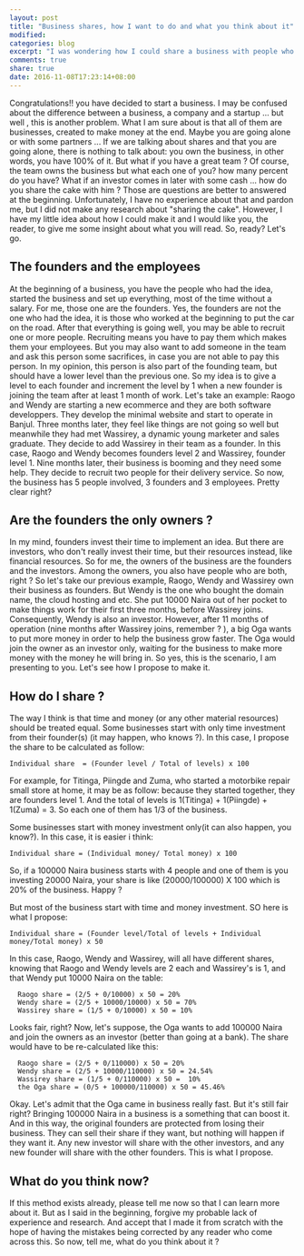 ```yaml
---
layout: post
title: "Business shares, how I want to do and what you think about it"
modified:
categories: blog
excerpt: "I was wondering how I could share a business with people who are building it with me ... this is a proposition on how things can be done. I submit it to anyone who want to give me some feedbacks"
comments: true
share: true
date: 2016-11-08T17:23:14+08:00
---
```


Congratulations!! you have decided to start a business. I may be confused about the difference between a business, a company and a startup ... but well , this is another problem. What I am sure about is that all of them are businesses, created to make money at the end. Maybe you are going alone or with some partners ... If we are talking about shares and that you are going alone, there is nothing to talk about: you own the business, in other words, you have 100% of it. But what if you have a great team ? Of course, the team owns the business but what each one of you? how many percent do you have? What if an investor comes in later with some cash ... how do you share the cake with him ? Those are questions are better to answered at the beginning. Unfortunately, I have no experience about that and pardon me, but I did not make any research about "sharing the cake". However, I have my little idea about how I could make it and I would like you, the reader, to give me some insight about what you will read. So, ready? Let's go.

## The founders and the employees
At the beginning of a business, you have the people who had the idea, started the business and set up everything, most of the time without a salary. For me, those one are the founders. Yes, the founders are not the one who had the idea, it is those who worked at the beginning to put the car on the road. After that everything is going well, you may be able to recruit one or more people. Recruiting means you have to pay them which makes them your employees. But you may also want to add someone in the team and ask this person some sacrifices, in case you are not able to pay this person. In my opinion, this person is also part of the founding team, but should have a lower level than the previous one. So my idea is to give a level to each founder and increment the level by 1 when a new founder is joining the team after at least 1 month of work. Let's take an example: Raogo and Wendy are starting a new ecommerce and they are both software developpers. They develop the minimal website and start to operate in Banjul. Three months later, they feel like things are not going so well but meanwhile they had met Wassirey, a dynamic young marketer and sales graduate. They decide to add Wassirey in their team as a founder. In this case, Raogo and Wendy becomes founders level 2 and Wassirey, founder level 1. Nine months later, their business is booming and they need some help. They decide to recruit two people for their delivery service. So now, the business has 5 people involved, 3 founders and 3 employees. Pretty clear right?

## Are the founders the only owners ?
In my mind, founders invest their time to implement an idea. But there are investors, who don't really invest their time, but their resources instead, like financial resources. So for me, the owners of the business are the founders and the investors. Among the owners, you also have people who are both, right ? So let's take our previous example, Raogo, Wendy and Wassirey own their business as founders. But Wendy is the one who bought the domain name, the cloud hosting and etc. She put 10000 Naira out of her pocket to make things work for their first three months, before Wassirey joins. Consequently, Wendy is also an investor. However, after 11 months of operation (nine months after Wassirey joins, remember ? ), a big Oga wants to put more money in order to help the business grow faster. The Oga would join the owner as an investor only, waiting for the business to make more money with the money he will bring in. So yes, this is the scenario, I am presenting to you. Let's see how I propose to make it.

## How do I share ?
The way I think is that time and money (or any other material resources) should be treated equal. Some businesses start with only time investment from their founder(s) (it may happen, who knows ?). In this case, I propose the share to be calculated as follow:

```
Individual share  = (Founder level / Total of levels) x 100
```

For example, for Titinga, Piingde and Zuma, who started a motorbike repair small store at home, it may be as follow: because they started together, they are founders level 1. And the total of levels is 1(Titinga) + 1(Piingde) + 1(Zuma) = 3. So each one of them has 1/3 of the business.

Some businesses start with money investment only(it can also happen, you know?). In this case, it is easier i think:
```
Individual share = (Individual money/ Total money) x 100
```
So, if a 100000 Naira business starts with 4 people and one of them is you investing 20000 Naira, your share is like (20000/100000) X 100 which is 20% of the business. Happy ?

But most of the business start with time and money investment. SO here is what I propose:
```
Individual share = (Founder level/Total of levels + Individual money/Total money) x 50
```
In this case, Raogo, Wendy and Wassirey, will all have different shares, knowing that Raogo and Wendy levels are 2 each and Wassirey's is 1, and that Wendy put 10000 Naira on the table:
```
  Raogo share = (2/5 + 0/10000) x 50 = 20%
  Wendy share = (2/5 + 10000/10000) x 50 = 70%
  Wassirey share = (1/5 + 0/10000) x 50 = 10%
```
Looks fair, right? Now, let's suppose, the Oga wants to add 100000 Naira and join the owners as an investor (better than going at a bank). The share would have to be re-calculated like this:
```
  Raogo share = (2/5 + 0/110000) x 50 = 20%
  Wendy share = (2/5 + 10000/110000) x 50 = 24.54%
  Wassirey share = (1/5 + 0/110000) x 50 =  10%
  the Oga share = (0/5 + 100000/110000) x 50 = 45.46%
```
Okay. Let's admit that the Oga came in business really fast. But it's still fair right? Bringing 100000 Naira in a business is a something that can boost it. And in this way, the original founders are protected from losing their business. They can sell their share if they want, but nothing will happen if they want it. Any new investor will share with the other investors, and any new founder will share with the other founders. This is what I propose.

## What do you think now?
If this method exists already, please tell me now so that I can learn more about it. But as I said in the beginning, forgive my probable lack of experience and research. And accept that I made it from scratch with the hope of having the mistakes being corrected by any reader who come across this. So now, tell me, what do you think about it ?
